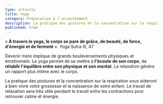 ```yaml
---
type: activity
title: Yoga
category: Préparation à l'accouchement
description: La pratique des postures et la concentration sur la respiration vous aideront à bien vivre votre grossesse et votre accouchement.
published: true
---
```


« **À travers le yoga, le corps se pare de grâce, de beauté, de force, d'énergie et de fermeté** ».
Yoga Sutra III, 47

Devenir mère implique de grands bouleversements physiques et émotionnels. Le yoga permet de se mettre à **l'écoute de son corps**, de **rétablir l'équilibre entre son physique et son mental**. La relaxation génère un rapport plus intime avec le corps.

La pratique des postures et la concentration sur la respiration vous aideront à bien vivre votre grossesse et la naissance de votre enfant. Le travail de relaxation sera très utile pendant le travail entre les contractions pour retrouver calme et énergie.
